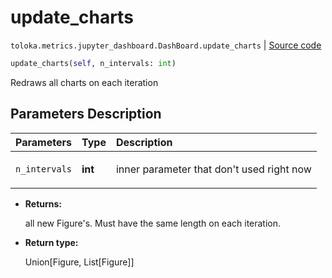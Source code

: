 # update_charts
`toloka.metrics.jupyter_dashboard.DashBoard.update_charts` | [Source code](https://github.com/Toloka/toloka-kit/blob/v1.1.4/src/metrics/jupyter_dashboard.py#L302)

```python
update_charts(self, n_intervals: int)
```

Redraws all charts on each iteration

## Parameters Description

| Parameters | Type | Description |
| :----------| :----| :-----------|
`n_intervals`|**int**|<p>inner parameter that don&#x27;t used right now</p>

* **Returns:**

  all new Figure's.
Must have the same length on each iteration.

* **Return type:**

  Union\[Figure, List\[Figure\]\]
